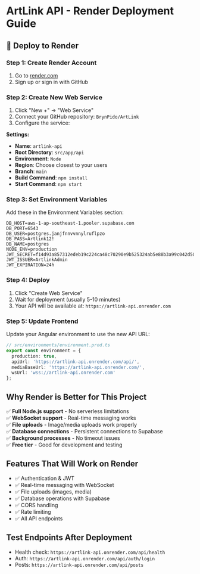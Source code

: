 # ArtLink API - Render Deployment Guide

## 🚀 Deploy to Render

### Step 1: Create Render Account
1. Go to [render.com](https://render.com)
2. Sign up or sign in with GitHub

### Step 2: Create New Web Service
1. Click "New +" → "Web Service"
2. Connect your GitHub repository: `BrynPido/ArtLink`
3. Configure the service:

**Settings:**
- **Name**: `artlink-api`
- **Root Directory**: `src/app/api`
- **Environment**: `Node`
- **Region**: Choose closest to your users
- **Branch**: `main`
- **Build Command**: `npm install`
- **Start Command**: `npm start`

### Step 3: Set Environment Variables
Add these in the Environment Variables section:

```
DB_HOST=aws-1-ap-southeast-1.pooler.supabase.com
DB_PORT=6543
DB_USER=postgres.janjfnnvvnnylruflpzo
DB_PASS=Artlink12!
DB_NAME=postgres
NODE_ENV=production
JWT_SECRET=f14d93a857312edeb19c224ca48c70290e9b525324ab5e88b3a99c042d504496
JWT_ISSUER=ArtlinkAdmin
JWT_EXPIRATION=24h
```

### Step 4: Deploy
1. Click "Create Web Service"
2. Wait for deployment (usually 5-10 minutes)
3. Your API will be available at: `https://artlink-api.onrender.com`

### Step 5: Update Frontend
Update your Angular environment to use the new API URL:

```typescript
// src/environments/environment.prod.ts
export const environment = {
  production: true,
  apiUrl: 'https://artlink-api.onrender.com/api/',
  mediaBaseUrl: 'https://artlink-api.onrender.com/',
  wsUrl: 'wss://artlink-api.onrender.com'
};
```

## Why Render is Better for This Project

✅ **Full Node.js support** - No serverless limitations  
✅ **WebSocket support** - Real-time messaging works  
✅ **File uploads** - Image/media uploads work properly  
✅ **Database connections** - Persistent connections to Supabase  
✅ **Background processes** - No timeout issues  
✅ **Free tier** - Good for development and testing  

## Features That Will Work on Render

- ✅ Authentication & JWT
- ✅ Real-time messaging with WebSocket
- ✅ File uploads (images, media)
- ✅ Database operations with Supabase
- ✅ CORS handling
- ✅ Rate limiting
- ✅ All API endpoints

## Test Endpoints After Deployment

- Health check: `https://artlink-api.onrender.com/api/health`
- Auth: `https://artlink-api.onrender.com/api/auth/login`
- Posts: `https://artlink-api.onrender.com/api/posts`
